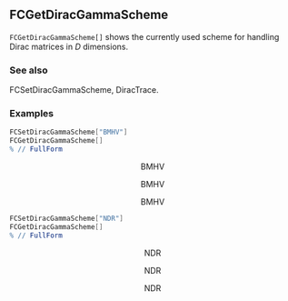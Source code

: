 ##  FCGetDiracGammaScheme 

`FCGetDiracGammaScheme[]` shows the currently used scheme for handling Dirac matrices in $D$ dimensions.

###  See also 

FCSetDiracGammaScheme, DiracTrace.

###  Examples 

```mathematica
FCSetDiracGammaScheme["BMHV"]
FCGetDiracGammaScheme[]
% // FullForm
```

$$\text{BMHV}$$

$$\text{BMHV}$$

$$\text{BMHV}$$

```mathematica
FCSetDiracGammaScheme["NDR"]
FCGetDiracGammaScheme[]
% // FullForm
```

$$\text{NDR}$$

$$\text{NDR}$$

$$\text{NDR}$$